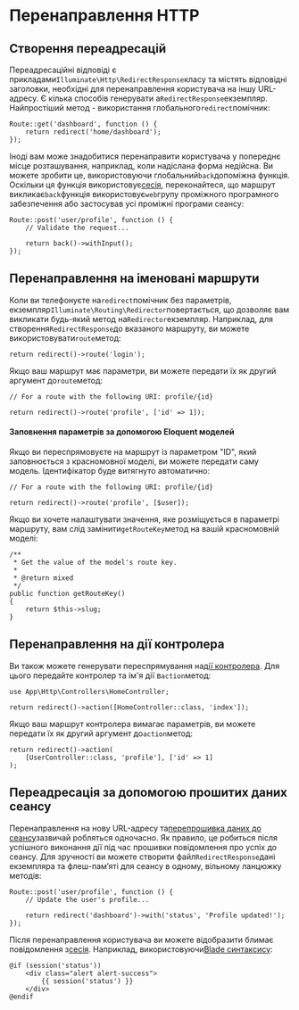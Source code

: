 # Перенаправлення HTTP

[comment]: <> (-   [Створення переадресацій]&#40;#creating-redirects&#41;)

[comment]: <> (-   [Перенаправлення на іменовані маршрути]&#40;#redirecting-named-routes&#41;)

[comment]: <> (-   [Перенаправлення на дії контролера]&#40;#redirecting-controller-actions&#41;)

[comment]: <> (-   [Redirecting With Flashed Session Data]&#40;#redirecting-with-flashed-session-data&#41;)

<a name="creating-redirects"></a>

## Створення переадресацій

Переадресаційні відповіді є прикладами`Illuminate\Http\RedirectResponse`класу та містять відповідні заголовки, необхідні для перенаправлення користувача на іншу URL-адресу. Є кілька способів генерувати a`RedirectResponse`екземпляр. Найпростіший метод - використання глобального`redirect`помічник:

    Route::get('dashboard', function () {
        return redirect('home/dashboard');
    });

Іноді вам може знадобитися перенаправити користувача у попереднє місце розташування, наприклад, коли надіслана форма недійсна. Ви можете зробити це, використовуючи глобальний`back`допоміжна функція. Оскільки ця функція використовує[сесія](/docs/{{version}}/session), переконайтеся, що маршрут викликає`back`функція використовує`web`групу проміжного програмного забезпечення або застосував усі проміжні програми сеансу:

    Route::post('user/profile', function () {
        // Validate the request...

        return back()->withInput();
    });

<a name="redirecting-named-routes"></a>

## Перенаправлення на іменовані маршрути

Коли ви телефонуєте на`redirect`помічник без параметрів, екземпляр`Illuminate\Routing\Redirector`повертається, що дозволяє вам викликати будь-який метод на`Redirector`екземпляр. Наприклад, для створення`RedirectResponse`до вказаного маршруту, ви можете використовувати`route`метод:

    return redirect()->route('login');

Якщо ваш маршрут має параметри, ви можете передати їх як другий аргумент до`route`метод:

    // For a route with the following URI: profile/{id}

    return redirect()->route('profile', ['id' => 1]);

<a name="populating-parameters-via-eloquent-models"></a>

#### Заповнення параметрів за допомогою Eloquent моделей

Якщо ви переспрямовуєте на маршрут із параметром "ID", який заповнюється з красномовної моделі, ви можете передати саму модель. Ідентифікатор буде витягнуто автоматично:

    // For a route with the following URI: profile/{id}

    return redirect()->route('profile', [$user]);

Якщо ви хочете налаштувати значення, яке розміщується в параметрі маршруту, вам слід замінити`getRouteKey`метод на вашій красномовній моделі:

    /**
     * Get the value of the model's route key.
     *
     * @return mixed
     */
    public function getRouteKey()
    {
        return $this->slug;
    }

<a name="redirecting-controller-actions"></a>

## Перенаправлення на дії контролера

Ви також можете генерувати переспрямування на[дії контролера](/docs/{{version}}/controllers). Для цього передайте контролер та ім'я дії в`action`метод:

    use App\Http\Controllers\HomeController;

    return redirect()->action([HomeController::class, 'index']);

Якщо ваш маршрут контролера вимагає параметрів, ви можете передати їх як другий аргумент до`action`метод:

    return redirect()->action(
        [UserController::class, 'profile'], ['id' => 1]
    );

<a name="redirecting-with-flashed-session-data"></a>

## Переадресація за допомогою прошитих даних сеансу

Перенаправлення на нову URL-адресу та[перепрошивка даних до сеансу](/docs/{{version}}/session#flash-data)зазвичай робляться одночасно. Як правило, це робиться після успішного виконання дії під час прошивки повідомлення про успіх до сеансу. Для зручності ви можете створити файл`RedirectResponse`дані екземпляра та флеш-пам’яті для сеансу в одному, вільному ланцюжку методів:

    Route::post('user/profile', function () {
        // Update the user's profile...

        return redirect('dashboard')->with('status', 'Profile updated!');
    });

Після перенаправлення користувача ви можете відобразити блимає повідомлення з[сесія](/docs/{{version}}/session). Наприклад, використовуючи[Blade синтаксису](/docs/{{version}}/blade):

    @if (session('status'))
        <div class="alert alert-success">
            {{ session('status') }}
        </div>
    @endif
